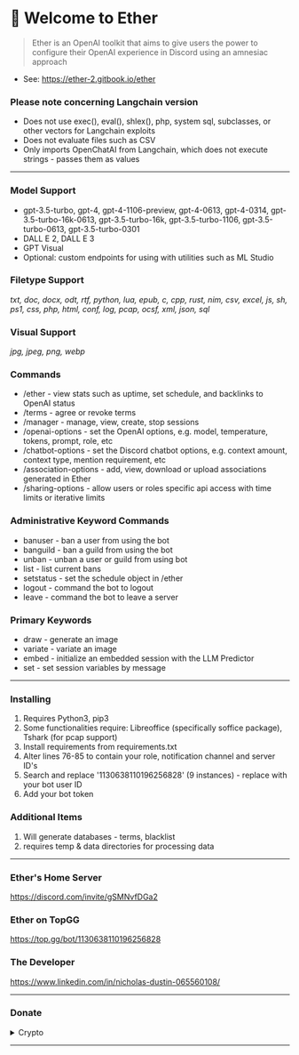 # 👋 Welcome to Ether

> Ether is an OpenAI toolkit that aims to give users the power to configure their OpenAI experience in Discord using an amnesiac approach
 * See: https://ether-2.gitbook.io/ether
### **Please note concerning Langchain version**
 * Does not use exec(), eval(), shlex(), php, system sql, subclasses, or other vectors for Langchain exploits
 * Does not evaluate files such as CSV
 * Only imports OpenChatAI from Langchain, which does not execute strings - passes them as values
***
### Model Support
 * gpt-3.5-turbo, gpt-4, gpt-4-1106-preview, gpt-4-0613, gpt-4-0314, gpt-3.5-turbo-16k-0613, gpt-3.5-turbo-16k, gpt-3.5-turbo-1106, gpt-3.5-turbo-0613, gpt-3.5-turbo-0301
 * DALL E 2, DALL E 3
 * GPT Visual
 * Optional: custom endpoints for using with utilities such as ML Studio
   
### Filetype Support
*txt, doc, docx, odt, rtf, python, lua, epub, c, cpp, rust, nim, csv, excel, js, sh, ps1, css, php, html, conf, log, pcap, ocsf, xml, json, sql*

### Visual Support
*jpg, jpeg, png, webp*

### Commands
 * /ether - view stats such as uptime, set schedule, and backlinks to OpenAI status
 * /terms - agree or revoke terms
 * /manager - manage, view, create, stop sessions
 * /openai-options - set the OpenAI options, e.g. model, temperature, tokens, prompt, role, etc
 * /chatbot-options - set the Discord chatbot options, e.g. context amount, context type, mention requirement, etc
 * /association-options - add, view, download or upload associations generated in Ether
 * /sharing-options - allow users or roles specific api access with time limits or iterative limits
   
### Administrative Keyword Commands
 * banuser - ban a user from using the bot
 * banguild - ban a guild from using the bot
 * unban - unban a user or guild from using bot
 * list - list current bans
 * setstatus - set the schedule object in /ether
 * logout - command the bot to logout
 * leave - command the bot to leave a server

### Primary Keywords
 * draw - generate an image
 * variate - variate an image 
 * embed - initialize an embedded session with the LLM Predictor
 * set - set session variables by message

***
### Installing
1. Requires Python3, pip3
2. Some functionalities require: Libreoffice (specifically soffice package), Tshark (for pcap support)
3. Install requirements from requirements.txt
4. Alter lines 76-85 to contain your role, notification channel and server ID's
5. Search and replace '1130638110196256828' (9 instances) - replace with your bot user ID
6. Add your bot token
   
### Additional Items
1. Will generate databases - terms, blacklist
2. requires temp & data directories for processing data
***

### Ether's Home Server

https://discord.com/invite/gSMNvfDGa2

### Ether on TopGG

https://top.gg/bot/1130638110196256828

### The Developer

https://www.linkedin.com/in/nicholas-dustin-065560108/
***

### Donate

<details>

<summary>Crypto</summary>

*   BTC:
    `bc1qs3yh2tvzwlsahp8qffdg2de5d4lr802psd3vml`
*   LTC:
    `ltc1qt39rvz3tr0y2302ry0alhyw5247gkqjhldquwc`
*   DOGE:
    `DNDqtrpgVijHHQW3B55rQwBebJLVJgyCK9`
*   NANO:
    `nano_1pyp9foepymxn3j4qfnoxqf4bditfpmzh9n4s6gwmqpk6ykezc46b81ujz5r`
*   TRX:
    `EQDBwAC954QB9O-LIhCK0swGQfk__VxOLc4VhExuuOCJaJca`
*   MATIC:
    `0xAb361EB97ad41310cB80a7d47dd8204Fcc5aCF21`

</details>

***
